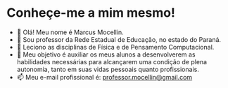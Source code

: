 # Conheçe-me a mim mesmo!

- 👋 Olá! Meu nome é Marcus Mocellin.
- 👀 Sou professor da Rede Estadual de Educação, no estado do Paraná.
- 🌱 Leciono as disciplinas de Física e de Pensamento Computacional.
- 💞️ Meu objetivo é auxiliar os meus alunos a desenvolverem as habilidades necessárias para alcançarem uma condição de plena autonomia, tanto em suas vidas pessoais quanto profissionais.
- 📫 Meu e-mail profissional é: professor.mocellin@gmail.com

<!---
marcus-mocellin/marcus-mocellin is a ✨ special ✨ repository because its `README.md` (this file) appears on your GitHub profile.
You can click the Preview link to take a look at your changes.
--->
